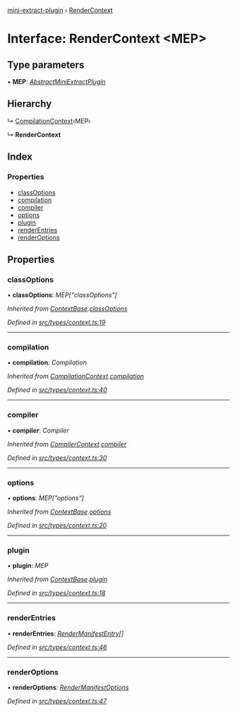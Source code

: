 [mini-extract-plugin](../README.md) › [RenderContext](rendercontext.md)

# Interface: RenderContext <**MEP**>

## Type parameters

▪ **MEP**: *[AbstractMiniExtractPlugin](abstractminiextractplugin.md)*

## Hierarchy

  ↳ [CompilationContext](compilationcontext.md)‹MEP›

  ↳ **RenderContext**

## Index

### Properties

* [classOptions](rendercontext.md#classoptions)
* [compilation](rendercontext.md#compilation)
* [compiler](rendercontext.md#compiler)
* [options](rendercontext.md#options)
* [plugin](rendercontext.md#plugin)
* [renderEntries](rendercontext.md#renderentries)
* [renderOptions](rendercontext.md#renderoptions)

## Properties

###  classOptions

• **classOptions**: *MEP["classOptions"]*

*Inherited from [ContextBase](contextbase.md).[classOptions](contextbase.md#classoptions)*

*Defined in [src/types/context.ts:19](https://github.com/JuroOravec/mini-extract-plugin/blob/a152a2a/src/types/context.ts#L19)*

___

###  compilation

• **compilation**: *Compilation*

*Inherited from [CompilationContext](compilationcontext.md).[compilation](compilationcontext.md#compilation)*

*Defined in [src/types/context.ts:40](https://github.com/JuroOravec/mini-extract-plugin/blob/a152a2a/src/types/context.ts#L40)*

___

###  compiler

• **compiler**: *Compiler*

*Inherited from [CompilerContext](compilercontext.md).[compiler](compilercontext.md#compiler)*

*Defined in [src/types/context.ts:30](https://github.com/JuroOravec/mini-extract-plugin/blob/a152a2a/src/types/context.ts#L30)*

___

###  options

• **options**: *MEP["options"]*

*Inherited from [ContextBase](contextbase.md).[options](contextbase.md#options)*

*Defined in [src/types/context.ts:20](https://github.com/JuroOravec/mini-extract-plugin/blob/a152a2a/src/types/context.ts#L20)*

___

###  plugin

• **plugin**: *MEP*

*Inherited from [ContextBase](contextbase.md).[plugin](contextbase.md#plugin)*

*Defined in [src/types/context.ts:18](https://github.com/JuroOravec/mini-extract-plugin/blob/a152a2a/src/types/context.ts#L18)*

___

###  renderEntries

• **renderEntries**: *[RenderManifestEntry](../README.md#rendermanifestentry)[]*

*Defined in [src/types/context.ts:46](https://github.com/JuroOravec/mini-extract-plugin/blob/a152a2a/src/types/context.ts#L46)*

___

###  renderOptions

• **renderOptions**: *[RenderManifestOptions](../README.md#rendermanifestoptions)*

*Defined in [src/types/context.ts:47](https://github.com/JuroOravec/mini-extract-plugin/blob/a152a2a/src/types/context.ts#L47)*

